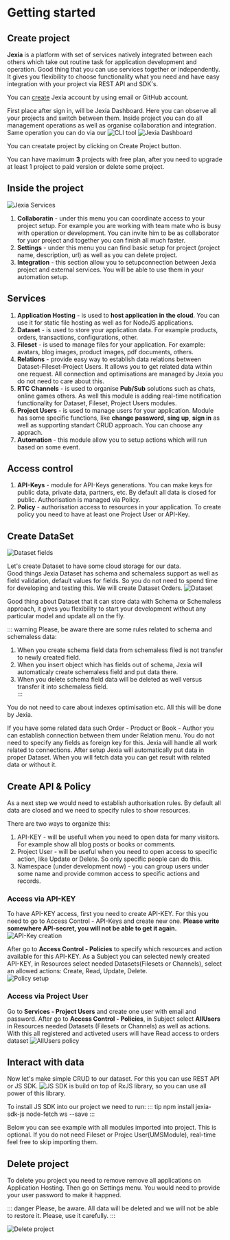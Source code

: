 # Getting started
## Create project

**Jexia** is a platform with set of services natively integrated between each others which take out routine task for application development and operation. Good thing that you can use services together or independently. It gives you flexibility to choose functionality what you need and have easy integration with your project via REST API and SDK's.  

You can [create](https://app.jexia.com/signup) Jexia account by using email or GitHub account. 

First place after sign in, will be Jexia Dashboard. Here you can observe all your projects and switch between them. Inside project you can do all management operations as well as organise collaboration and integration. Same operation you can do via our ![CLI tool](https://jexia-cli.readthedocs.io/en/stable/)
![Jexia Dashboard](./dashboard.png)

You can creatate project by clicking on Create Project button.

You can have maximum **3** projects with free plan, after you need to upgrade at least 1 project to paid version or delete some project. 

## Inside the project
![Jexia Services](./services.png)
1. **Collaboratin** - under this menu you can coordinate access to your project setup. For example you are working with team mate who is busy with operation or development. You can invite him to be as collaborator for yuor project and together you can finish all much faster.  
1. **Settings** - under this menu you can find basic setup for project (project name, description, url) as well as you can delete project.
1. **Integration** - this section allow you to setupconnection between Jexia project and external services. You will be able to use them in your automation setup. 

## Services
1. **Application Hosting** - is used to **host application in the cloud**. You can use it for static file hosting as well as for NodeJS applications. 
1. **Dataset** - is used to store your application data. For example products, orders, transactions, configurations, other.
1. **Fileset** - is used to manage files for your application. For example: avatars, blog images, product images, pdf documents, others.
1. **Relations** - provide easy way to establish data relations between Dataset-Fileset-Project Users. It allows you to get related data within one request. All connection and optimisations are managed by Jexia you do not need to care about this.    
1. **RTC Channels** - is used to organise **Pub/Sub** solutions such as chats, online games others. As well this module is adding real-time notification functionality for Dataset, Fileset, Project Users modules. 
1. **Project Users** - is used to manage users for your application. Module has some specific functions, like **change password**, **sing up**, **sign in** as well as supporting standart CRUD approach. You can choose any apprach. 
1. **Automation** - this module allow you to setup actions which will run based on some event.

## Access control
1. **API-Keys** - module for API-Keys generations. You can make keys for public data, private data, partners, etc. By default all data is closed for public. Authorisation is managed via Policy. 
1. **Policy** - authorisation access to resources in your application. To create policy you need to have at least one Project User or API-Key. 

## Create DataSet
![Dataset fields](./ds_fields.png)

Let's create Dataset to have some cloud storage for our data.  
Good things Jexia Dataset has schema and schemaless support as well as field validation, default values for fields. So you do not need to spend time for developing and testing this. We will create Dataset Orders.
![Dataset](./ds.png)

Good thing about Dataset that it can store data with Schema or Schemaless approach, it gives you flexibility to start your development without any particular model and update all on the fly. 

::: warning
Please, be aware there are some rules related to schema and schemaless data:

1. When you create schema field data from schemaless filed is not transfer to newly created field.
2. When you insert object which has fields out of schema, Jexia will automaticaly create schemaless field and put data there.
3. When you delete schema field data will be deleted as well versus transfer it into schemaless field.  
:::

You do not need to care about indexes optimisation etc. All this will be done by Jexia.

If you have some related data such Order - Product or Book - Author you can establish connection between them under Relation menu. You do not need to specify any fields as foreign key for this. Jexia will handle all work related to connections. After setup Jexia will automatically put data in proper Dataset. When you will fetch data you can get result with related data or without it.   

## Create API & Policy
As a next step we would need to establish authorisation rules. By default all data are closed and we need to specify rules to show resources. 

There are two ways to organize this:
1. API-KEY - will be usefull when you need to open data for many visitors. For example show all blog posts or books or comments.
2. Project User - will be useful when you need to open access to specific action, like Update or Delete. So only specific people can do this.
3. Namespace (under development now) - you can group users under some name and provide common access to specific actions and records. 

### Access via API-KEY
To have API-KEY access, first you need to create API-KEY. For this you need to go to Access Control - API-Keys and create new one. **Please write somewhere API-secret, you will not be able to get it again.** 
![API-Key creation](./api-key.png)

After go to **Access Control - Policies** to specify which resources and action available for this API-KEY. As a Subject you can selected newly created API-KEY, in Resources select needed Datasets(Filesets or Channels), select an allowed actions: Create, Read, Update, Delete.  
![Policy setup](./policy.png)

### Access via Project User
Go to **Services - Project Users** and create one user with email and password. 
After go to **Access Control - Policies**, in Subject select **AllUsers** in Resources needed Datasets (Filesets or Channels) as well as actions. With this all registered and activeted users will have Read access to orders dataset
![AllUsers policy](./allusers.png)

## Interact with data
Now let's make simple CRUD to our dataset. For this you can use REST API or JS SDK. ![JS SDK](https://www.npmjs.com/package/jexia-sdk-js) is build on top of RxJS library, so you can use all power of this library.

To install JS SDK into our project we need to run:
::: tip
npm install jexia-sdk-js node-fetch ws --save
:::

Below you can see example with all modules imported into project. This is optional. If you do not need Fileset or Projec User(UMSModule), real-time feel free to skip importing them.  

<CodeSwitcher :languages="{js:'JavaScript',bash:'cURL'}">
<template v-slot:js>

``` js
// Jexia client
import { jexiaClient } from "jexia-sdk-js/node"; 
//DataSet operation
import { dataOperations } from "jexia-sdk-js/node";
// FileSet operations
import { fileOperations } from "jexia-sdk-js/node";
// Project Users
import { UMSModule } from "jexia-sdk-js/node";
// To have real-time notifications & channels 
import { realTime } from "jexia-sdk-js/node";
// jexia-sdk-js/browser - if you run Jexia from browser;

const ds = dataOperations();
const jfs = fileOperations();
const ums = new UMSModule(); 
const rtc = realTime(); 

jexiaClient().init({
  projectID: "project_id",
  key: "API_KEY",
  secret: "API_SECRET",
}, ds, jfs, ums, rtc);

const orders = dataModule.dataset("orders");
const archive = dataModule.dataset("arch");
const selectQuery = orders
      .select()
      .where(field => field("dislike").isEqualTo(true))
      .pipe(
        // put them into archive!
        switchMap(records => archive.insert(records)),
      );  
const insertQuery = orders.insert([order1, order2]);  
const updateQuery = orders.update([{ title: "Updated title" }]);  
const deleteQuery = orders.delete();  

// Either way, the response will be an array  
selectQuery.subscribe(records => { 
     // you will always get an array of created records, including their 
     //generated IDs (even when inserting a single record) 
  }, 
  error => { 
     // you can see the error info here, if something goes wrong 
});
```
</template>
<template v-slot:bash>

``` bash
# save API-Key token to env in case of API-Key usage
export PROJECT_ID=<project_id>
export API_KEY=<key_here>
export API_SECRET=<secret_here>
export TEST_USER=<>
export TEST_USER_PSW=<>
export UMS_TOKEN=`curl -X POST -d '{
  "method":"apk",
  "key":"'"$API_KEY"'",
  "secret":"'"$API_SECRET"'"
}' "https://$PROJECT_ID.app.jexia.com/auth"` | jq .access_token

# save UMS token to env in case you use Project Users
export UMS_TOKEN=`curl -X POST -d '{
  "method":"ums",
  "email":"'"$TEST_USER"'",
  "password":"'"$TEST_USER_PSW"'"
}' "https://$PROJECT_ID.app.jexia.com/auth"` | jq -r .access_token

# Select all data
curl -H "Authorization: Bearer $UMS_TOKEN" 
  -X GET "https://$PROJECT_ID.app.jexia.com/ds/orders" | jq .
```

</template>
</CodeSwitcher>

## Delete project

To delete you project you need to remove remove all applications on Application Hosting. Then go on Settings menu. 
You would need to provide your user password to make it happned. 

::: danger
Please, be aware. All data will be deleted and we will not be able to restore it. Please, use it carefully. 
:::

![Delete project](./delete_prj.png)
